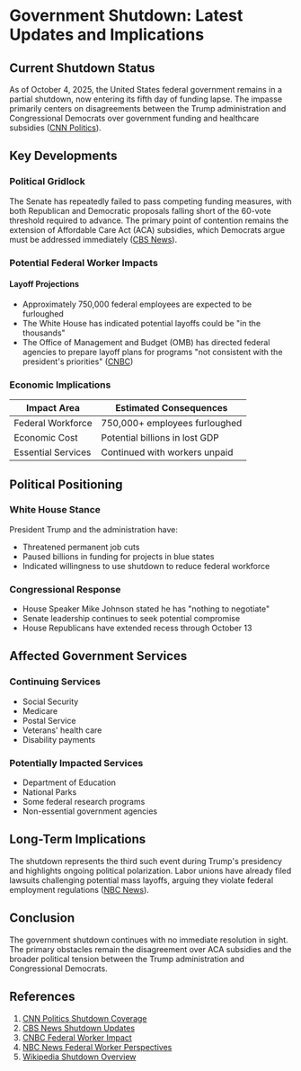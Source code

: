# Government Shutdown: Latest Updates and Implications

## Current Shutdown Status

As of October 4, 2025, the United States federal government remains in a partial shutdown, now entering its fifth day of funding lapse. The impasse primarily centers on disagreements between the Trump administration and Congressional Democrats over government funding and healthcare subsidies ([CNN Politics](https://www.cnn.com/politics/live-news/government-shutdown-news-10-04-25)).

## Key Developments

### Political Gridlock
The Senate has repeatedly failed to pass competing funding measures, with both Republican and Democratic proposals falling short of the 60-vote threshold required to advance. The primary point of contention remains the extension of Affordable Care Act (ACA) subsidies, which Democrats argue must be addressed immediately ([CBS News](https://www.cbsnews.com/live-updates/government-shutdown-latest-second-day-trump-johnson/)).

### Potential Federal Worker Impacts

#### Layoff Projections
- Approximately 750,000 federal employees are expected to be furloughed
- The White House has indicated potential layoffs could be "in the thousands"
- The Office of Management and Budget (OMB) has directed federal agencies to prepare layoff plans for programs "not consistent with the president's priorities" ([CNBC](https://www.cnbc.com/2025/10/02/what-the-government-shutdown-means-for-federal-workers.html))

### Economic Implications

| Impact Area | Estimated Consequences |
|------------|------------------------|
| Federal Workforce | 750,000+ employees furloughed |
| Economic Cost | Potential billions in lost GDP |
| Essential Services | Continued with workers unpaid |

## Political Positioning

### White House Stance
President Trump and the administration have:
- Threatened permanent job cuts
- Paused billions in funding for projects in blue states
- Indicated willingness to use shutdown to reduce federal workforce

### Congressional Response
- House Speaker Mike Johnson stated he has "nothing to negotiate"
- Senate leadership continues to seek potential compromise
- House Republicans have extended recess through October 13

## Affected Government Services

### Continuing Services
- Social Security
- Medicare
- Postal Service
- Veterans' health care
- Disability payments

### Potentially Impacted Services
- Department of Education
- National Parks
- Some federal research programs
- Non-essential government agencies

## Long-Term Implications

The shutdown represents the third such event during Trump's presidency and highlights ongoing political polarization. Labor unions have already filed lawsuits challenging potential mass layoffs, arguing they violate federal employment regulations ([NBC News](https://www.nbcnews.com/politics/congress/mass-firings-doge-federal-workers-shutdown-rcna234847)).

## Conclusion

The government shutdown continues with no immediate resolution in sight. The primary obstacles remain the disagreement over ACA subsidies and the broader political tension between the Trump administration and Congressional Democrats.

## References

1. [CNN Politics Shutdown Coverage](https://www.cnn.com/politics/live-news/government-shutdown-news-10-04-25)
2. [CBS News Shutdown Updates](https://www.cbsnews.com/live-updates/government-shutdown-latest-second-day-trump-johnson/)
3. [CNBC Federal Worker Impact](https://www.cnbc.com/2025/10/02/what-the-government-shutdown-means-for-federal-workers.html)
4. [NBC News Federal Worker Perspectives](https://www.nbcnews.com/politics/congress/mass-firings-doge-federal-workers-shutdown-rcna234847)
5. [Wikipedia Shutdown Overview](https://en.wikipedia.org/wiki/2025_United_States_federal_government_shutdown)